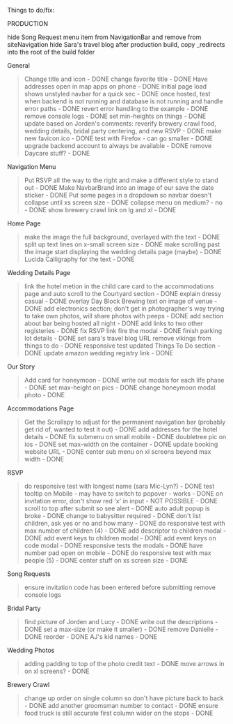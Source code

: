 Things to do/fix:

PRODUCTION

hide Song Request menu item from NavigationBar and remove from siteNavigation
hide Sara's travel blog
after production build, copy _redirects into the root of the build folder

General
> Change title and icon - DONE
> change favorite title - DONE
> Have addresses open in map apps on phone - DONE
> initial page load shows unstyled navbar for a quick sec - DONE
> once hosted, test when backend is not running and database is not running and handle error paths - DONE
> revert error handling to the example - DONE
> remove console logs - DONE
> set min-heights on things - DONE
> update based on Jorden's comments: reverify brewery crawl food, wedding details, bridal party centering, and new RSVP - DONE
> make new favicon.ico - DONE
> test with Firefox - can go smaller - DONE
> upgrade backend account to always be available - DONE
> remove Daycare stuff? - DONE

Navigation Menu
> Put RSVP all the way to the right and make a different style to stand out - DONE
> Make NavbarBrand into an image of our save the date sticker - DONE
> Put some pages in a dropdown so navbar doesn't collapse until xs screen size - DONE
> collapse menu on medium? - no - DONE
> show brewery crawl link on lg and xl - DONE

Home Page
> make the image the full background, overlayed with the text - DONE
> split up text lines on x-small screen size - DONE
> make scrolling past the image start displaying the wedding details page (maybe) - DONE
> Lucida Calligraphy for the text - DONE

Wedding Details Page
> link the hotel metion in the child care card to the accommodations page and auto scroll to the Courtyard section - DONE
> explain dressy casual - DONE
> overlay Day Block Brewing text on image of venue - DONE
> add electronics section; don't get in photographer's way trying to take own photos, will share photos with peeps - DONE
> add section about bar being hosted all night - DONE
> add links to two other registeries - DONE
> fix RSVP link fire the modal - DONE
> finish parking lot details - DONE
> set sara's travel blog URL
> remove vikings from things to do - DONE
> responsive test updated Things To Do section - DONE
> update amazon wedding registry link - DONE

Our Story
> Add card for honeymoon - DONE
> write out modals for each life phase - DONE
> set max-height on pics - DONE
> change honeymoon modal photo - DONE

Accommodations Page
> Get the Scrollspy to adjust for the permanent navigation bar (probably get rid of, wanted to test it out) - DONE
> add addresses for the hotel details - DONE
> fix submenu on small mobile - DONE
> doubletree pic on ios - DONE
> set max-width on the container - DONE
> update booking website URL - DONE
> center sub menu on xl screens beyond max width - DONE

RSVP
> do responsive test with longest name (sara Mic-Lyn?)  - DONE
> test tooltip on Mobile - may have to switch to popover - works - DONE
> on invitation error, don't show red 'x' in input - NOT POSSIBLE - DONE
> scroll to top after submit so see alert - DONE
> auto adult popup is broke - DONE
> change to babysitter required - DONE
> don't list children, ask yes or no and how many - DONE
> do responsive test with max number of children (4) - DONE
> add descriptor to children modal - DONE
> add event keys to children modal - DONE
> add event keys on code modal - DONE
> responsive tests the modals - DONE
> have number pad open on mobile - DONE
> do responsive test with max people (5) - DONE
> center stuff on xs screen size - DONE

Song Requests
> ensure invitation code has been entered before submitting
> remove console logs

Bridal Party
> find picture of Jorden and Lucy - DONE
> write out the descriptions - DONE
> set a max-size (or make it smaller) - DONE
> remove Danielle - DONE
> reorder - DONE
> AJ's kid names - DONE

Wedding Photos
> adding padding to top of the photo credit text - DONE
> move arrows in on xl screens? - DONE

Brewery Crawl
> change up order on single column so don't have picture back to back - DONE
> add another groomsman number to contact - DONE
> ensure food truck is still accurate
> first column wider on the stops - DONE
